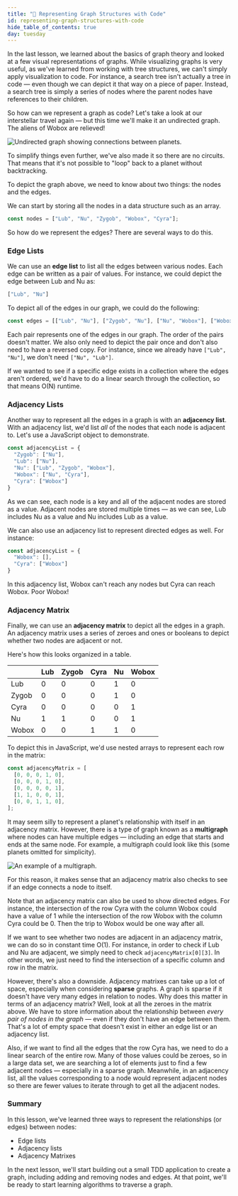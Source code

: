 ```yaml
---
title: "📓 Representing Graph Structures with Code"
id: representing-graph-structures-with-code
hide_table_of_contents: true
day: tuesday
---
```


In the last lesson, we learned about the basics of graph theory and looked at a few visual representations of graphs. While visualizing graphs is very useful, as we've learned from working with tree structures, we can't simply apply visualization to code. For instance, a search tree isn't actually a tree in code — even though we can depict it that way on a piece of paper. Instead, a search tree is simply a series of nodes where the parent nodes have references to their children.

So how can we represent a graph as code? Let's take a look at our interstellar travel again — but this time we'll make it an undirected graph. The aliens of Wobox are relieved!

![Undirected graph showing connections between planets.](https://learnhowtoprogram.s3.us-west-2.amazonaws.com/computer-science-curriculum-2020/undirected_graph_planets.png)

To simplify things even further, we've also made it so there are no circuits. That means that it's not possible to "loop" back to a planet without backtracking.

To depict the graph above, we need to know about two things: the nodes and the edges.

We can start by storing all the nodes in a data structure such as an array.

```js
const nodes = ["Lub", "Nu", "Zygob", "Wobox", "Cyra"];
```

So how do we represent the edges? There are several ways to do this.

### Edge Lists

We can use an **edge list** to list all the edges between various nodes. Each edge can be written as a pair of values. For instance, we could depict the edge between Lub and Nu as:

```js
["Lub", "Nu"]
```

To depict all of the edges in our graph, we could do the following:

```js
const edges = [["Lub", "Nu"], ["Zygob", "Nu"], ["Nu", "Wobox"], ["Wobox", "Cyra"]];
```

Each pair represents one of the edges in our graph. The order of the pairs doesn't matter. We also only need to depict the pair once and don't also need to have a reversed copy. For instance, since we already have `["Lub", "Nu"]`, we don't need `["Nu", "Lub"]`.

If we wanted to see if a specific edge exists in a collection where the edges aren't ordered, we'd have to do a linear search through the collection, so that means O(N) runtime.

### Adjacency Lists

Another way to represent all the edges in a graph is with an **adjacency list**. With an adjacency list, we'd list _all_ of the nodes that each node is adjacent to. Let's use a JavaScript object to demonstrate.

```js
const adjacencyList = {
  "Zygob": ["Nu"],
  "Lub": ["Nu"],
  "Nu": ["Lub", "Zygob", "Wobox"],
  "Wobox": ["Nu", "Cyra"],
  "Cyra": ["Wobox"]
}
```

As we can see, each node is a key and all of the adjacent nodes are stored as a value. Adjacent nodes are stored multiple times — as we can see, Lub includes Nu as a value and Nu includes Lub as a value.

We can also use an adjacency list to represent directed edges as well. For instance:

```js
const adjacencyList = {
  "Wobox": [],
  "Cyra": ["Wobox"]
}
```

In this adjacency list, Wobox can't reach any nodes but Cyra can reach Wobox. Poor Wobox!

### Adjacency Matrix

Finally, we can use an **adjacency matrix** to depict all the edges in a graph. An adjacency matrix uses a series of zeroes and ones or booleans to depict whether two nodes are adjacent or not.

Here's how this looks organized in a table.

|       | Lub   | Zygob | Cyra  | Nu    | Wobox |
|-------|-------|-------|-------|-------|-------|
| Lub   | 0     | 0     | 0     | 1     | 0     |
| Zygob | 0     | 0     | 0     | 1     | 0     |
| Cyra  | 0     | 0     | 0     | 0     | 1     |
| Nu    | 1     | 1     | 0     | 0     | 1     |
| Wobox | 0     | 0     | 1     | 1     | 0     |

To depict this in JavaScript, we'd use nested arrays to represent each row in the matrix:

```js
const adjacencyMatrix = [
  [0, 0, 0, 1, 0],
  [0, 0, 0, 1, 0],
  [0, 0, 0, 0, 1],
  [1, 1, 0, 0, 1],
  [0, 0, 1, 1, 0],
];
```

It may seem silly to represent a planet's relationship with itself in an adjacency matrix. However, there is a type of graph known as a **multigraph** where nodes can have multiple edges — including an edge that starts and ends at the same node. For example, a multigraph could look like this (some planets omitted for simplicity).

![An example of a multigraph.](https://learnhowtoprogram.s3.us-west-2.amazonaws.com/computer-science-curriculum-2020/multigraph.png)

For this reason, it makes sense that an adjacency matrix also checks to see if an edge connects a node to itself.

Note that an adjacency matrix can also be used to show directed edges. For instance, the intersection of the row Cyra with the column Wobox could have a value of 1 while the intersection of the row Wobox with the column Cyra could be 0. Then the trip to Wobox would be one way after all.

If we want to see whether two nodes are adjacent in an adjacency matrix, we can do so in constant time O(1). For instance, in order to check if Lub and Nu are adjacent, we simply need to check `adjacencyMatrix[0][3]`. In other words, we just need to find the intersection of a specific column and row in the matrix.

However, there's also a downside. Adjacency matrixes can take up a lot of space, especially when considering **sparse** graphs. A graph is sparse if it doesn't have very many edges in relation to nodes. Why does this matter in terms of an adjacency matrix? Well, look at all the zeroes in the matrix above. We have to store information about the relationship between _every pair of nodes in the graph_ — even if they don't have an edge between them. That's a lot of empty space that doesn't exist in either an edge list or an adjacency list.

Also, if we want to find all the edges that the row Cyra has, we need to do a linear search of the entire row. Many of those values could be zeroes, so in a large data set, we are searching a lot of elements just to find a few adjacent nodes — especially in a sparse graph. Meanwhile, in an adjacency list, all the values corresponding to a node would represent adjacent nodes so there are fewer values to iterate through to get all the adjacent nodes.

### Summary

In this lesson, we've learned three ways to represent the relationships (or edges) between nodes:

* Edge lists
* Adjacency lists
* Adjacency Matrixes

In the next lesson, we'll start building out a small TDD application to create a graph, including adding and removing nodes and edges. At that point, we'll be ready to start learning algorithms to traverse a graph.
